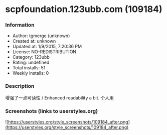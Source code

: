 # scpfoundation.123ubb.com (109184)

### Information
- Author: tgmerge (unknown)
- Created at: unknown
- Updated at: 1/9/2015, 7:20:36 PM
- License: NO-REDISTRIBUTION
- Category: 123ubb
- Rating: undefined
- Total installs: 51
- Weekly installs: 0


### Description
增强了一点可读性 / Enhanced readability a bit.
个人用


### Screenshots (links to userstyles.org)
![https://userstyles.org/style_screenshots/109184_after.png](https://userstyles.org/style_screenshots/109184_after.png)


